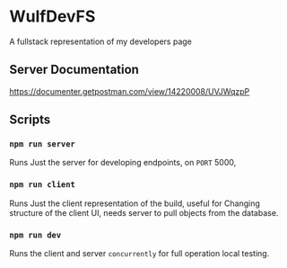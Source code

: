 # WulfDevFS

A fullstack representation of my developers page

## Server Documentation

https://documenter.getpostman.com/view/14220008/UVJWqzpP

## Scripts

### `npm run server`
Runs Just the server for developing endpoints, on `PORT` 5000,

### `npm run client`
Runs Just the client representation of the build, useful for Changing structure of the client UI, needs server to pull objects from the database.

### `npm run dev`
Runs the client and server `concurrently` for full operation local testing.